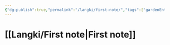 ```yaml
---
{"dg-publish":true,"permalink":"/langki/first-note/","tags":["gardenEntry"]}
---
```


# [[Langki/First note\|First note]]

